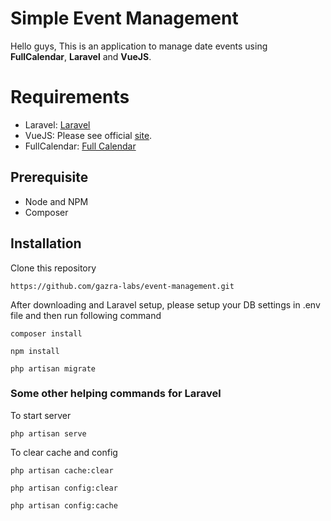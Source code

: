 # Simple Event Management 

Hello guys, This is an application to manage date events using **FullCalendar**, **Laravel** and **VueJS**.  


# Requirements

- Laravel:  [Laravel](https://laravel.com/docs/5.8#installation)
- VueJS:  Please see official [site](https://vuejs.org/). 
- FullCalendar: [Full Calendar](https://fullcalendar.io/docs/vue)

## Prerequisite

- Node and NPM
- Composer


## Installation

Clone this repository
```
https://github.com/gazra-labs/event-management.git
```

After downloading and Laravel setup, please setup your DB settings in .env file and then run following command
```
composer install
```
```
npm install
```
```
php artisan migrate
```

### Some other helping commands for Laravel

To start server 
```
php artisan serve
```
To clear cache and config

```
php artisan cache:clear
```

```
php artisan config:clear
```

```
php artisan config:cache
```






